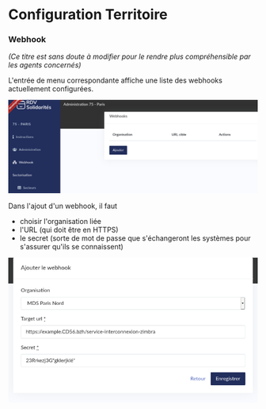 # Configuration Territoire

### Webhook

_\(Ce titre est sans doute à modifier pour le rendre plus compréhensible par les agents concernés\)_

L'entrée de menu correspondante affiche une liste des webhooks actuellement configurées.

![Ici aucun webhoook n&apos;est configur&#xE9; pour le moment](../.gitbook/assets/screenshot_2021-09-17-administration-75-paris-rdv-solidarites.png)

Dans l'ajout d'un webhook, il faut 

* choisir l'organisation liée
* l'URL \(qui doit être en HTTPS\)
* le secret \(sorte de mot de passe que s'échangeront les systèmes pour s'assurer qu'ils se connaissent\)

![example de remplissage du formulaire de cr&#xE9;ation/modification](../.gitbook/assets/screenshot_2021-09-17-ajouter-un-webhook-rdv-solidarites.png)

